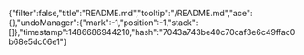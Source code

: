 {"filter":false,"title":"README.md","tooltip":"/README.md","ace":{},"undoManager":{"mark":-1,"position":-1,"stack":[]},"timestamp":1486686944210,"hash":"7043a743be40c70caf3e6c49ffac0b68e5dc06e1"}